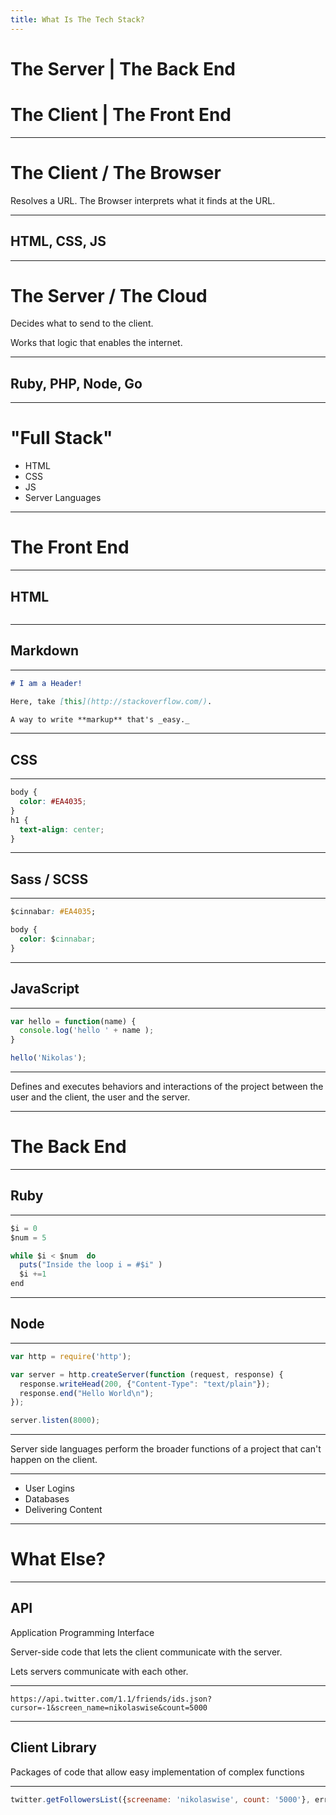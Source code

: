 ```yaml
---
title: What Is The Tech Stack?
---
```


# The Server | The Back End
# The Client | The Front End

---

# The Client / The Browser

Resolves a URL. The Browser interprets what it finds at the URL.

---

## HTML, CSS, JS

---

# The Server / The Cloud

Decides what to send to the client.

Works that logic that enables the internet.

---

## Ruby, PHP, Node, Go

---

# "Full Stack"

- HTML
- CSS
- JS
- Server Languages

---

# The Front End

---

## HTML

```html

```

---

## Markdown

---

```md
# I am a Header!

Here, take [this](http://stackoverflow.com/).

A way to write **markup** that's _easy._
```

---

## CSS

---

```css
body {
  color: #EA4035;
}
h1 {
  text-align: center;
}
```

---

## Sass / SCSS

---

```css
$cinnabar: #EA4035;

body {
  color: $cinnabar;
}
```

---

## JavaScript

---

```js
var hello = function(name) {
  console.log('hello ' + name );
}

hello('Nikolas');
```

---

Defines and executes behaviors and interactions of the project between the user and the client, the user and the server.

---

# The Back End

---

## Ruby

---

```js
$i = 0
$num = 5

while $i < $num  do
  puts("Inside the loop i = #$i" )
  $i +=1
end
```

---

## Node

---

```js
var http = require('http');

var server = http.createServer(function (request, response) {
  response.writeHead(200, {"Content-Type": "text/plain"});
  response.end("Hello World\n");
});

server.listen(8000);
```

---

Server side languages perform the broader functions of a project that can't happen on the client.

---

- User Logins
- Databases
- Delivering Content

---

# What Else?

---

## API
Application Programming Interface

Server-side code that lets the client communicate with the server.

Lets servers communicate with each other.

---

```curl
https://api.twitter.com/1.1/friends/ids.json?cursor=-1&screen_name=nikolaswise&count=5000
```

---

## Client Library

Packages of code that allow easy implementation of complex functions

---

```js
twitter.getFollowersList({screename: 'nikolaswise', count: '5000'}, errorCallback, successCallback);
```






